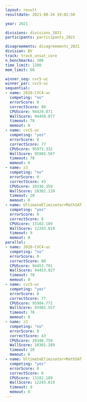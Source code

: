 ```yaml
---
layout: result
resultdate: 2021-08-24 19:02:50

year: 2021

divisions: divisions_2021
participants: participants_2021

disagreements: disagreements_2021
division: BV
track: track_unsat_core
n_benchmarks: 300
time_limit: 1200
mem_limit: 60

winner_seq: cvc5-uc
winner_par: cvc5-uc
sequential:
- name: 2020-CVC4-uc
  competing: "no"
  errorScore: 0
  correctScore: 80
  CPUScore: 94429.871
  WallScore: 94458.077
  timeout: 78
  memout: 0
- name: cvc5-uc
  competing: "yes"
  errorScore: 0
  correctScore: 77
  CPUScore: 95973.332
  WallScore: 95985.567
  timeout: 78
  memout: 0
- name: z3
  competing: "no"
  errorScore: 0
  correctScore: 43
  CPUScore: 28336.359
  WallScore: 28302.139
  timeout: 20
  memout: 0
- name: UltimateEliminator+MathSAT
  competing: "yes"
  errorScore: 0
  correctScore: 0
  CPUScore: 13102.189
  WallScore: 12243.819
  timeout: 9
  memout: 0
parallel:
- name: 2020-CVC4-uc
  competing: "no"
  errorScore: 0
  correctScore: 80
  CPUScore: 94453.791
  WallScore: 94453.927
  timeout: 78
  memout: 0
- name: cvc5-uc
  competing: "yes"
  errorScore: 0
  correctScore: 77
  CPUScore: 95984.772
  WallScore: 95982.557
  timeout: 78
  memout: 0
- name: z3
  competing: "no"
  errorScore: 0
  correctScore: 43
  CPUScore: 28340.759
  WallScore: 28301.289
  timeout: 20
  memout: 0
- name: UltimateEliminator+MathSAT
  competing: "yes"
  errorScore: 0
  correctScore: 0
  CPUScore: 13102.189
  WallScore: 12243.819
  timeout: 9
  memout: 0
---
```

